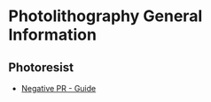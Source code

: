 # Photolithography General Information 

## Photoresist
* [Negative PR - Guide](https://www.dakenchem.com/negative-photoresist-a-comprehensive-guide-to-understanding/#:~:text=Negative%20photoresist%20works%20by%20becoming,behind%20a%20pattern%20of%20resist.)

